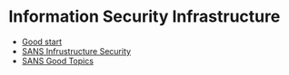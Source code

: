 # Information Security Infrastructure

* [Good start](https://gta.georgia.gov/psg/article/information-security-infrastructure)
* [SANS Infrustructure Security](https://www.sans.org/reading-room/whitepapers/basics/infrastructure-security-step-step-430)
* [SANS Good Topics](https://www.sans.org/reading-room/whitepapers/basics/)
